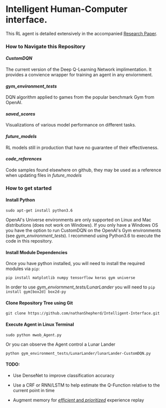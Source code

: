 # Intelligent Human-Computer interface. 
This RL agent is detailed extensively in the accompanied [Research Paper](https://docs.google.com/document/d/1aNBuz6AemphvAmFaWkQFWymGF39TojJe29UIhg6q1pc/edit?usp=sharing).

### How to Navigate this Repository
#### **_CustomDQN_**
The current version of the Deep Q-Learning Network implimentation. It provides a convience wrapper for training an agent in any enviornment.

#### **_gym_environment_tests_**
DQN algorithm applied to games from the popular benchmark Gym from OpenAI.

#### **_saved_scores_**
Visualizations of various model performance on different tasks.

#### **_future_models_** 
RL models still in production that have no guarantee of their effectiveness.

#### **_code_references_**
Code samples found elsewhere on github, they may be used as a reference when updating files in _future_models_

### How to get started
#### Install Python
```
sudo apt-get install python3.6
```
OpenAI's Universe environments are only supported on Linux and Mac distributions (does not work on Windows). If you only have a Windows OS you have the option to run CustomDQN on the OpenAI's Gym environments (see _gym_environment_tests_). I recommend using Python3.6 to execute the code in this repository.

#### Install Module Dependencies
Once you have python installed, you will need to install the required modules via `pip`:
```
pip install matplotlib numpy tensorflow keras gym universe
```
In order to use _gym_enviornment_tests/LunarLander_ you will need to `pip install gym[box2d] box2d-py`

#### Clone Repository Tree using Git
```
git clone https://github.com/nathanShepherd/Intelligent-Interface.git
```

#### Execute Agent in Linux Terminal 
```
sudo python mwob_Agent.py
```
Or you can observe the Agent control a Lunar Lander 
```
python gym_environment_tests/LunarLander/lunarLander-CustomDQN.py
```                                                                  

#### TODO:
- Use DenseNet to improve classification accuracy

- Use a CRF or RNN/LSTM to help estimate the Q-Function relative to the current point in time

- Augment memory for [_efficient_ and _prioritized_](https://arxiv.org/abs/1511.05952) experience replay
